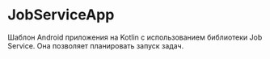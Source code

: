 # JobServiceApp
Шаблон Android приложения на Kotlin с использованием библиотеки Job Service. Она позволяет планировать запуск задач.
